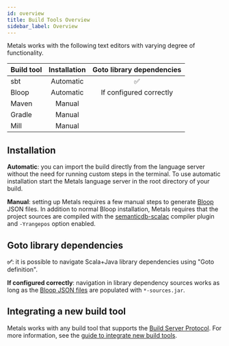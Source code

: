 ```yaml
---
id: overview
title: Build Tools Overview
sidebar_label: Overview
---
```


Metals works with the following text editors with varying degree of
functionality.

| Build tool | Installation | Goto library dependencies |
| ---------- | :----------: | :-----------------------: |
| sbt        |  Automatic   |            ✅             |
| Bloop      |  Automatic   |  If configured correctly  |
| Maven      |    Manual    |                           |
| Gradle     |    Manual    |                           |
| Mill       |    Manual    |                           |

## Installation

**Automatic**: you can import the build directly from the language server
without the need for running custom steps in the terminal. To use automatic
installation start the Metals language server in the root directory of your
build.

**Manual**: setting up Metals requires a few manual steps to generate
[Bloop](https://scalacenter.github.io/bloop) JSON files. In addition to normal
Bloop installation, Metals requires that the project sources are compiled with
the
[semanticdb-scalac](https://scalameta.org/docs/semanticdb/guide.html#producing-semanticdb)
compiler plugin and `-Yrangepos` option enabled.

## Goto library dependencies

**✅**: it is possible to navigate Scala+Java library dependencies using "Goto
definition".

**If configured correctly**: navigation in library dependency sources works as
long as the
[Bloop JSON files](https://scalacenter.github.io/bloop/docs/configuration-format/)
are populated with `*-sources.jar`.

## Integrating a new build tool

Metals works with any build tool that supports the
[Build Server Protocol](https://github.com/scalacenter/bsp/blob/master/docs/bsp.md).
For more information, see the
[guide to integrate new build tools](new-build-tool.html).
